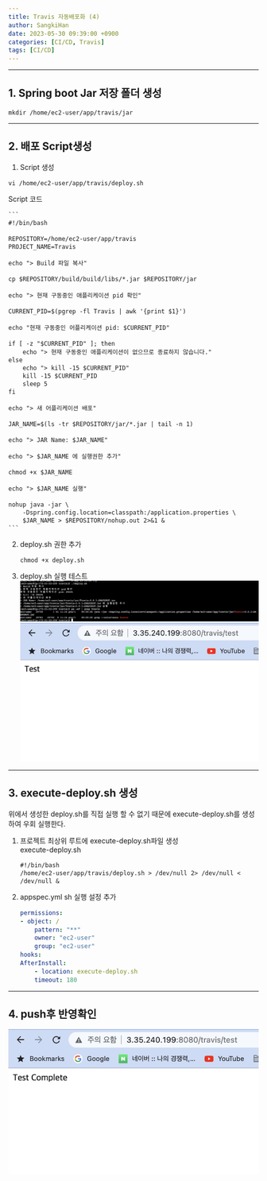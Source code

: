 ```yaml
---
title: Travis 자동배포화 (4)
author: SangkiHan
date: 2023-05-30 09:39:00 +0900
categories: [CI/CD, Travis]
tags: [CI/CD]
---
```

------------

## 1.  Spring boot Jar 저장 폴더 생성
```
mkdir /home/ec2-user/app/travis/jar
```

------------
## 2.  배포 Script생성
1.  Script 생성
```
vi /home/ec2-user/app/travis/deploy.sh
```
Script 코드

    ```
    #!/bin/bash
    
    REPOSITORY=/home/ec2-user/app/travis
    PROJECT_NAME=Travis

    echo "> Build 파일 복사"

    cp $REPOSITORY/build/build/libs/*.jar $REPOSITORY/jar

    echo "> 현재 구동중인 애플리케이션 pid 확인"

    CURRENT_PID=$(pgrep -fl Travis | awk '{print $1}')

    echo "현재 구동중인 어플리케이션 pid: $CURRENT_PID"

    if [ -z "$CURRENT_PID" ]; then
        echo "> 현재 구동중인 애플리케이션이 없으므로 종료하지 않습니다."
    else
        echo "> kill -15 $CURRENT_PID"
        kill -15 $CURRENT_PID
        sleep 5
    fi

    echo "> 새 어플리케이션 배포"

    JAR_NAME=$(ls -tr $REPOSITORY/jar/*.jar | tail -n 1)

    echo "> JAR Name: $JAR_NAME"

    echo "> $JAR_NAME 에 실행권한 추가"

    chmod +x $JAR_NAME

    echo "> $JAR_NAME 실행"

    nohup java -jar \
        -Dspring.config.location=classpath:/application.properties \
        $JAR_NAME > $REPOSITORY/nohup.out 2>&1 &
    ```

2.  deploy.sh 권한 추가
    ```
    chmod +x deploy.sh  
    ```
3.  deploy.sh 실행 테스트
![Traivis](/assets/img/post/2023-05-30-travis-4/travis-1.png)
![Traivis](/assets/img/post/2023-05-30-travis-4/travis-2.png)

------------
## 3. execute-deploy.sh  생성  
위에서 생성한 deploy.sh를 직접 실행 할 수 없기 때문에 execute-deploy.sh를 생성하여 우회 실행한다.

1.  프로젝트 최상위 루트에 execute-deploy.sh파일 생성  
    execute-deploy.sh
    ``` 
    #!/bin/bash
    /home/ec2-user/app/travis/deploy.sh > /dev/null 2> /dev/null < /dev/null &
    ```

2. appspec.yml sh 실행 설정 추가

    ``` yml
    permissions:
    - object: /
        pattern: "**"
        owner: "ec2-user"
        group: "ec2-user"
    hooks:
    AfterInstall:
        - location: execute-deploy.sh
        timeout: 180
    ```
    
------------
## 4. push후 반영확인
![Traivis](/assets/img/post/2023-05-30-travis-4/travis-3.png)